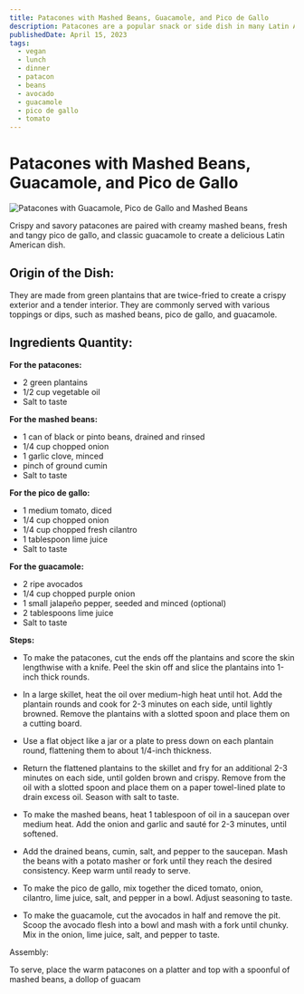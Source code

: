 ```yaml
---
title: Patacones with Mashed Beans, Guacamole, and Pico de Gallo
description: Patacones are a popular snack or side dish in many Latin American countries, including Colombia, Ecuador, and Venezuela.
publishedDate: April 15, 2023
tags:
  - vegan
  - lunch
  - dinner
  - patacon
  - beans
  - avocado
  - guacamole
  - pico de gallo
  - tomato
---
```


# Patacones with Mashed Beans, Guacamole, and Pico de Gallo

![Patacones with Guacamole, Pico de Gallo and Mashed Beans](/patacones.jpg "image")

Crispy and savory patacones are paired with creamy mashed beans, fresh and tangy pico de gallo, and classic guacamole to create a delicious Latin American dish.

## Origin of the Dish:

They are made from green plantains that are twice-fried to create a crispy exterior and a tender interior. They are commonly served with various toppings or dips, such as mashed beans, pico de gallo, and guacamole.

## Ingredients Quantity:

**For the patacones:**

- 2 green plantains
- 1/2 cup vegetable oil
- Salt to taste

**For the mashed beans:**

- 1 can of black or pinto beans, drained and rinsed
- 1/4 cup chopped onion
- 1 garlic clove, minced
- pinch of ground cumin
- Salt to taste

**For the pico de gallo:**

- 1 medium tomato, diced
- 1/4 cup chopped onion
- 1/4 cup chopped fresh cilantro
- 1 tablespoon lime juice
- Salt to taste

**For the guacamole:**

- 2 ripe avocados
- 1/4 cup chopped purple onion
- 1 small jalapeño pepper, seeded and minced (optional)
- 2 tablespoons lime juice
- Salt to taste

**Steps:**

- To make the patacones, cut the ends off the plantains and score the skin lengthwise with a knife. Peel the skin off and slice the plantains into 1-inch thick rounds.

- In a large skillet, heat the oil over medium-high heat until hot. Add the plantain rounds and cook for 2-3 minutes on each side, until lightly browned. Remove the plantains with a slotted spoon and place them on a cutting board.

- Use a flat object like a jar or a plate to press down on each plantain round, flattening them to about 1/4-inch thickness.

- Return the flattened plantains to the skillet and fry for an additional 2-3 minutes on each side, until golden brown and crispy. Remove from the oil with a slotted spoon and place them on a paper towel-lined plate to drain excess oil. Season with salt to taste.

- To make the mashed beans, heat 1 tablespoon of oil in a saucepan over medium heat. Add the onion and garlic and sauté for 2-3 minutes, until softened.

- Add the drained beans, cumin, salt, and pepper to the saucepan. Mash the beans with a potato masher or fork until they reach the desired consistency. Keep warm until ready to serve.

- To make the pico de gallo, mix together the diced tomato, onion, cilantro, lime juice, salt, and pepper in a bowl. Adjust seasoning to taste.

- To make the guacamole, cut the avocados in half and remove the pit. Scoop the avocado flesh into a bowl and mash with a fork until chunky. Mix in the onion, lime juice, salt, and pepper to taste.

Assembly:

To serve, place the warm patacones on a platter and top with a spoonful of mashed beans, a dollop of guacam